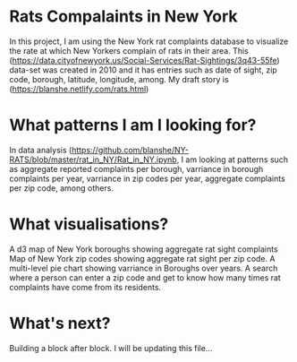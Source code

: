 # Rats Compalaints in New York 
In this project, I am using the New York rat complaints database to visualize the rate at which New Yorkers complain of rats in their area. This (https://data.cityofnewyork.us/Social-Services/Rat-Sightings/3q43-55fe) data-set was created in 2010 and it has entries such as date of sight, zip code, borough, latitude, longitude, among. My draft story is (https://blanshe.netlify.com/rats.html)

# What patterns I am I looking for?
In data analysis (https://github.com/blanshe/NY-RATS/blob/master/rat_in_NY/Rat_in_NY.ipynb, I am looking at patterns such as aggregate reported complaints per borough, varriance in borough complaints per year, varriance in zip codes per year, aggregate complaints per zip code, among others. 

# What visualisations?
A d3 map of New York boroughs showing aggregate rat sight complaints 
Map of New York zip codes showing aggregate rat sight per zip code. 
A multi-level pie chart showing varriance in Boroughs over years. 
A search where a person can enter a zip code and get to know how many times rat complaints have come from its residents. 

# What's next?
Building a block after block. I will be updating this file...